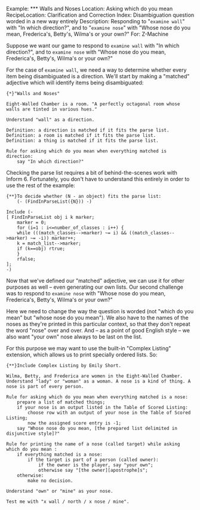 Example: *** Walls and Noses
Location: Asking which do you mean
RecipeLocation: Clarification and Correction
Index: Disambiguation question worded in a new way entirely
Description: Responding to "``examine wall``" with "In which direction?", and to "``examine nose``" with "Whose nose do you mean, Frederica's, Betty's, Wilma's or your own?"
For: Z-Machine

  
Suppose we want our game to respond to ``examine wall`` with "In which direction?", and to ``examine nose`` with "Whose nose do you mean, Frederica's, Betty's, Wilma's or your own?"

  
For the case of ``examine wall``, we need a way to determine whether every item being disambiguated is a direction. We'll start by making a "matched" adjective which will identify items being disambiguated:

  

``` inform7
{*}"Walls and Noses"

Eight-Walled Chamber is a room. "A perfectly octagonal room whose walls are tinted in various hues."

Understand "wall" as a direction.

Definition: a direction is matched if it fits the parse list.
Definition: a room is matched if it fits the parse list.
Definition: a thing is matched if it fits the parse list.

Rule for asking which do you mean when everything matched is direction:
	say "In which direction?"
```

  
Checking the parse list requires a bit of behind-the-scenes work with Inform 6. Fortunately, you don't have to understand this entirely in order to use the rest of the example:

  

``` inform7
{**}To decide whether (N - an object) fits the parse list:
	(- (FindInParseList({N})) -)

Include (-
[ FindInParseList obj i k marker;
	marker = 0;
	for (i=1 : i<=number_of_classes : i++) {
	while (((match_classes-->marker) ~= i) && ((match_classes-->marker) ~= -i)) marker++;
	k = match_list-->marker;
	if (k==obj) rtrue;
	}
	rfalse;
];
-)
```

  
Now that we've defined our "matched" adjective, we can use it for other purposes as well – even generating our own lists. Our second challenge was to respond to ``examine nose`` with "Whose nose do you mean, Frederica's, Betty's, Wilma's or your own?"

  
Here we need to change the way the question is worded (not "which do you mean" but "whose nose do you mean"). We also have to the names of the noses as they're printed in this particular context, so that they don't repeat the word "nose" over and over. And – as a point of good English style – we also want "your own" nose always to be last on the list.

  
For this purpose we may want to use the built-in "Complex Listing" extension, which allows us to print specially ordered lists. So:

  

``` inform7
{**}Include Complex Listing by Emily Short.

Wilma, Betty, and Frederica are women in the Eight-Walled Chamber. Understand "lady" or "woman" as a woman. A nose is a kind of thing. A nose is part of every person.

Rule for asking which do you mean when everything matched is a nose:
	prepare a list of matched things;
	if your nose is an output listed in the Table of Scored Listing:
		choose row with an output of your nose in the Table of Scored Listing;
		now the assigned score entry is -1;
	say "Whose nose do you mean, [the prepared list delimited in disjunctive style]?"

Rule for printing the name of a nose (called target) while asking which do you mean :
	if everything matched is a nose:
		if the target is part of a person (called owner):
			if the owner is the player, say "your own";
			otherwise say "[the owner][apostrophe]s";
	otherwise:
		make no decision.

Understand "own" or "mine" as your nose.

Test me with "x wall / north / x nose / mine".
```

